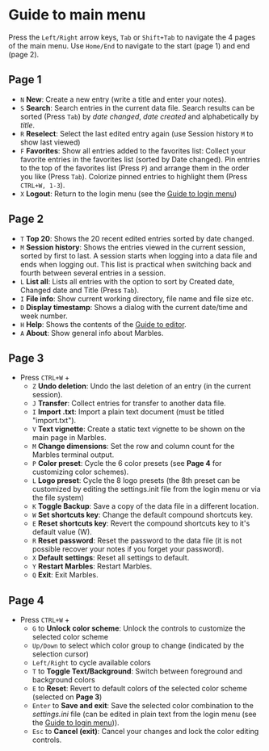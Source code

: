 # Guide to main menu
Press the ```Left/Right``` arrow keys, ```Tab``` or ```Shift+Tab``` to navigate the 4 pages of the main menu. Use ```Home/End``` to navigate to the start (page 1) and end (page 2).

## Page 1

- ```N``` **New**: Create a new entry (write a title and enter your notes).
- ```S``` **Search**: Search entries in the current data file. Search results can be sorted (Press ```Tab```) by _date changed_, _date created_ and alphabetically by _title_.
- ```R``` **Reselect**: Select the last edited entry again (use Session history ```M``` to show last viewed)
- ```F``` **Favorites**: Show all entries added to the favorites list: Collect your favorite entries in the favorites list (sorted by Date changed). Pin entries to the top of the favorites list (Press ```P```) and arrange them in the order you like (Press ```Tab```). Colorize pinned entries to highlight them (Press ```CTRL+W, 1-3```).
- ```X``` **Logout**: Return to the login menu (see the [Guide to login menu](Guide-to-login-menu.md))

## Page 2
- ```T``` **Top 20**: Shows the 20 recent edited entries sorted by date changed.
- ```M``` **Session history**: Shows the entries viewed in the current session, sorted by first to last. A session starts when logging into a data file and ends when logging out. This list is practical when switching back and fourth between several entries in a session.
- ```L``` **List all**: Lists all entries with the option to sort by Created date, Changed date and Title (Press ```Tab```).
- ```I``` **File info**: Show current working directory, file name and file size etc.
- ```D``` **Display timestamp**: Shows a dialog with the current date/time and week number.
- ```H``` **Help**: Shows the contents of the [Guide to editor](Guide-to-editor.md).
- ```A``` **About**: Show general info about Marbles.


## Page 3
- Press ```CTRL+W``` +
  - ```Z``` **Undo deletion**: Undo the last deletion of an entry (in the current session).
  - ```J``` **Transfer**: Collect entries for transfer to another data file.
  - ```I``` **Import .txt**: Import a plain text document (must be titled "import.txt").
  - ```V``` **Text vignette**: Create a static text vignette to be shown on the main page in Marbles.
  - ```M``` **Change dimensions**: Set the row and column count for the Marbles terminal output.
  - ```P``` **Color preset**: Cycle the 6 color presets (see **Page 4** for customizing color schemes).
  - ```L``` **Logo preset**: Cycle the 8 logo presets (the 8th preset can be customized by editing the settings.init file from the login menu or via the file system)
  - ```K``` **Toggle Backup**: Save a copy of the data file in a different location.
  - ```W``` **Set shortcuts key**: Change the default compound shortcuts key.
  - ```E``` **Reset shortcuts key**: Revert the compound shortcuts key to it's default value (W).
  - ```R``` **Reset password**: Reset the password to the data file (it is not possible recover your notes if you forget your password).
  - ```X``` **Default settings**: Reset all settings to default.
  - ```Y``` **Restart Marbles**: Restart Marbles.
  - ```Q``` **Exit**: Exit Marbles.

## Page 4
- Press ```CTRL+W``` +
  - ```G``` to **Unlock color scheme**: Unlock the controls to customize the selected color scheme
  - ```Up/Down``` to select which color group to change (indicated by the selection cursor)
  - ```Left/Right``` to cycle available colors
  - ```T``` to **Toggle Text/Background**: Switch between foreground and background colors
  - ```E``` to **Reset**: Revert to default colors of the selected color scheme (selected on **Page 3**)
  - ```Enter``` to **Save and exit**: Save the selected color combination to the _settings.ini_ file (can be edited in plain text from the login menu (see the [Guide to login menu](Guide-to-login-menu.md))). 
  - ```Esc``` to **Cancel (exit)**: Cancel your changes and lock the color editing controls.
